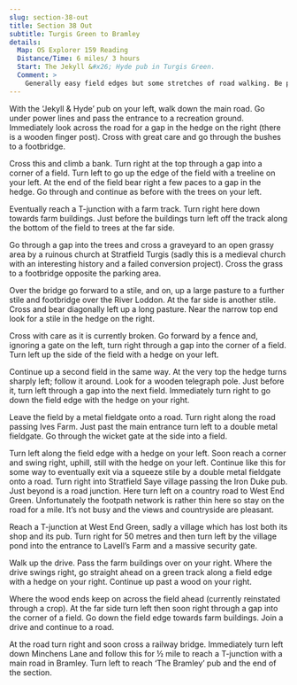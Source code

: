 ```yaml
---
slug: section-38-out
title: Section 38 Out
subtitle: Turgis Green to Bramley
details:
  Map: OS Explorer 159 Reading
  Distance/Time: 6 miles/ 3 hours
  Start: The Jekyll &#x26; Hyde pub in Turgis Green.
  Comment: >
    Generally easy field edges but some stretches of road walking. Be prepared for stiles in various states of repair.
---
```

With the ‘Jekyll & Hyde’ pub on your left, walk down the main road. Go under power lines and pass the entrance to a recreation ground. Immediately look across the road for a gap in the hedge on the right (there is a wooden finger post). Cross with great care and go through the bushes to a footbridge.

Cross this and climb a bank. Turn right at the top through a gap into a corner of a field. Turn left to go up the edge of the field with a treeline on your left. At the end of the field bear right a few paces to a gap in the hedge. Go through and continue as before with the trees on your left.

Eventually reach a T-junction with a farm track. Turn right here down towards farm buildings. Just before the buildings turn left off the track along the bottom of the field to trees at the far side.

Go through a gap into the trees and cross a graveyard to an open grassy area by a ruinous church at Stratfield Turgis (sadly this is a medieval church with an interesting history and a failed conversion project). Cross the grass to a footbridge opposite the parking area.

Over the bridge go forward to a stile, and on, up a large pasture to a further stile and footbridge over the River Loddon. At the far side is another stile. Cross and bear diagonally left up a long pasture. Near the narrow top end look for a stile in the hedge on the right.

Cross with care as it is currently broken. Go forward by a fence and, ignoring a gate on the left, turn right through a gap into the corner of a field. Turn left up the side of the field with a hedge on your left.

Continue up a second field in the same way. At the very top the hedge turns sharply left; follow it around. Look for a wooden telegraph pole. Just before it, turn left through a gap into the next field. Immediately turn right to go down the field edge with the hedge on your right.

Leave the field by a metal fieldgate onto a road. Turn right along the road passing Ives Farm. Just past the main entrance turn left to a double metal fieldgate. Go through the wicket gate at the side into a field.

Turn left along the field edge with a hedge on your left. Soon reach a corner and swing right, uphill, still with the hedge on your left. Continue like this for some way to eventually exit via a squeeze stile by a double metal fieldgate onto a road. Turn right into Stratfield Saye village passing the Iron Duke pub. Just beyond is a road junction. Here turn left on a country road to West End Green. Unfortunately the footpath network is rather thin here so stay on the road for a mile. It’s not busy and the views and countryside are pleasant.

Reach a T-junction at West End Green, sadly a village which has lost both its shop and its pub. Turn right for 50 metres and then turn left by the village pond into the entrance to Lavell’s Farm and a massive security gate.

Walk up the drive. Pass the farm buildings over on your right. Where the drive swings right, go straight ahead on a green track along a field edge with a hedge on your right. Continue up past a wood on your right.

Where the wood ends keep on across the field ahead (currently reinstated through a crop). At the far side turn left then soon right through a gap into the corner of a field. Go down the field edge towards farm buildings. Join a drive and continue to a road.

At the road turn right and soon cross a railway bridge. Immediately turn left down Minchens Lane and follow this for ½ mile to reach a T-junction with a main road in Bramley. Turn left to reach ‘The Bramley’ pub and the end of the section.

